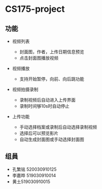 # CS175-project
## 功能

- 视频列表
  - 封面图，作者，上传日期信息预览
  - 点击封面图播放视频

- 视频播放
  - 支持开始暂停，向前、向后跳功能

- 视频拍摄录制 
  - 录制视频后自动进入上传界面
  - 录制时间够10s时自动停止
- 上传功能
  - 手动选择档案或录制后自动选择录制视频
  - 选择后可以预览影片
  - 自动生成封面图或手动选择封面图

## 组員

- 孔繁铭 520030910125
- 李嘉晔 519030910014 
- 黄土519030910015


